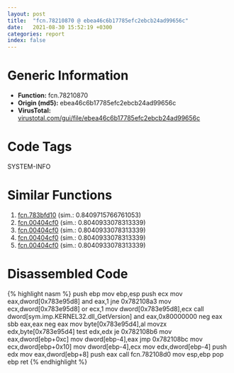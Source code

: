 ```yaml
---
layout: post
title:  "fcn.78210870 @ ebea46c6b17785efc2ebcb24ad99656c"
date:   2021-08-30 15:52:19 +0300
categories: report
index: false
---
```


# Generic Information
- **Function:** fcn.78210870
- **Origin (md5):** ebea46c6b17785efc2ebcb24ad99656c
- **VirusTotal:** [virustotal.com/gui/file/ebea46c6b17785efc2ebcb24ad99656c][virustotal_ref]

# Code Tags
<span class="tag" id="SYSTEM-INFO">SYSTEM-INFO</span>


# Similar Functions

1. [fcn.783bfd10][similar_1_ref] (sim.: 0.8409715766761053)
2. [fcn.00404cf0][similar_2_ref] (sim.: 0.8040933078313339)
3. [fcn.00404cf0][similar_3_ref] (sim.: 0.8040933078313339)
4. [fcn.00404cf0][similar_4_ref] (sim.: 0.8040933078313339)
5. [fcn.00404cf0][similar_5_ref] (sim.: 0.8040933078313339)


# Disassembled Code

{% highlight nasm %}
push ebp
mov ebp,esp
push ecx
mov eax,dword[0x783e95d8]
and eax,1
jne 0x782108a3
mov ecx,dword[0x783e95d8]
or ecx,1
mov dword[0x783e95d8],ecx
call dword[sym.imp.KERNEL32.dll_GetVersion]
and eax,0x80000000
neg eax
sbb eax,eax
neg eax
mov byte[0x783e95d4],al
movzx edx,byte[0x783e95d4]
test edx,edx
je 0x782108b6
mov eax,dword[ebp+0xc]
mov dword[ebp-4],eax
jmp 0x782108bc
mov ecx,dword[ebp+0x10]
mov dword[ebp-4],ecx
mov edx,dword[ebp-4]
push edx
mov eax,dword[ebp+8]
push eax
call fcn.782108d0
mov esp,ebp
pop ebp
ret
{% endhighlight %}


[similar_1_ref]: /report/fcn.783bfd10@ebea46c6b17785efc2ebcb24ad99656c
[similar_2_ref]: /report/fcn.00404cf0@f12f9592fdd7a957b636b9ae1acd018a
[similar_3_ref]: /report/fcn.00404cf0@af7b97cbe46a9bbd53bd01a871bc3681
[similar_4_ref]: /report/fcn.00404cf0@b4c49e1bc49ca1bb2d68fc93ad15eb0b
[similar_5_ref]: /report/fcn.00404cf0@250c15fdfedf90389001a715f8f899f1
[virustotal_ref]: https://www.virustotal.com/gui/file/ebea46c6b17785efc2ebcb24ad99656c